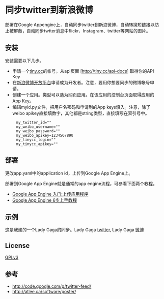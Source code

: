 同步twitter到新浪微博
====================

部署在Google Appengine上，自动同步twitter到新浪微博，自动转换短链接以防止被屏蔽，自动同步twtter消息中flickr、Instagram、twitter等网站的图片。

安装
---

安装需要以下几步。

* 申请一个[tiny.cc](http://tiny.cc)的帐号。从api页面 [http://tiny.cc/api-docs] 取得你的API Key
* 在[新浪微博开放平台](http://open.weibo.com/)申请成为开发者。注意，要用你想要同步的微博帐号申请。
* 创建一个应用。类型可以选为网页应用。在该应用的控制台页面取得应用的App Key。
* 编辑myid.py文件，把用户名密码和申请到的App keys填入。注意，除了weibo apikey直接填数字，其他都是string类型，直接填写在双引号中。

```console
     my_twitter_id=""
     my_weibo_username=""
     my_weibo_password=""
     my_weibo_apikey=1234567890
     my_tinycc_login=""
     my_tinycc_apikey=""
```

部署
---

更改app.yaml中的application id，上传到Google App Engine上。

部署到Google App Engine就是通常的app engine流程，可参看下面两个教程。

* [Google App Engine 入门:上传应用程序](http://blog.xuming.net/2008/05/google-app-engine-toturial-9.html)
* [Google App Engine 6步上手教程](http://www.cnblogs.com/2011sydney/archive/2009/07/23/1529637.html)


示例
---

这是我建的一个Lady Gaga的同步。Lady Gaga [twitter](https://twitter.com/ladygaga), Lady Gaga [微博](http://weibo.com/u/2841791740)

License
-------
[GPLv3][gplv3]

参考
----
* http://code.google.com/p/twitter-feed/
* http://atlee.ca/software/poster/


[gplv3]: http://www.gnu.org/licenses/gpl.html
